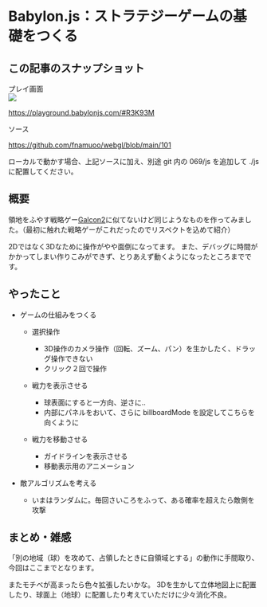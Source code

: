 # Babylon.js：ストラテジーゲームの基礎をつくる

## この記事のスナップショット

プレイ画面  
![](https://storage.googleapis.com/zenn-user-upload/f7b9869df9ba-20251031.gif)

https://playground.babylonjs.com/#R3K93M

ソース

https://github.com/fnamuoo/webgl/blob/main/101

ローカルで動かす場合、上記ソースに加え、別途 git 内の 069/js を追加して ./js に配置してください。

## 概要

領地をふやす戦略ゲー[Galcon2](https://www.galcon.com/g2/)に似てないけど同じようなものを作ってみました。（最初に触れた戦略ゲーがこれだったのでリスペクトを込めて紹介）

2Dではなく3Dなために操作がやや面倒になってます。
また、デバッグに時間がかかってしまい作りこみができず、とりあえず動くようになったところまでです。

## やったこと

- ゲームの仕組みをつくる
  - 選択操作
    - 3D操作のカメラ操作（回転、ズーム、パン）を生かしたく、ドラッグ操作できない
    - クリック２回で操作
  - 戦力を表示させる
    - 球表面にすると一方向、逆さに..
    - 内部にパネルをおいて、さらに billboardMode を設定してこちらを向くように

  - 戦力を移動させる
    - ガイドラインを表示させる
    - 移動表示用のアニメーション

- 敵アルゴリズムを考える
  - いまはランダムに。毎回さいころをふって、ある確率を超えたら敵側を攻撃

## まとめ・雑感

「別の地域（球）を攻めて、占領したときに自領域とする」の動作に手間取り、今回はここまでとなります。

またモチベが高まったら色々拡張したいかな。
3Dを生かして立体地図上に配置したり、球面上（地球）に配置したり考えていただけに少々消化不良。

